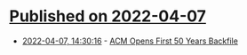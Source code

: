 # [Published on 2022-04-07](index.md)

* [2022-04-07, 14:30:16](https://news.ycombinator.com/item?id=30944881) - [ACM Opens First 50 Years Backfile](https://www.acm.org/articles/bulletins/2022/april/50-years-backfile)
